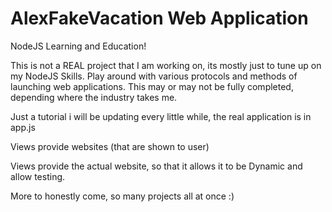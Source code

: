 # AlexFakeVacation Web Application 
NodeJS Learning and Education!

This is not a REAL project that I am working on, its mostly just to tune up on my NodeJS Skills.
Play around with various protocols and methods of launching web applications. This may or may not be fully completed, depending where the industry takes me. 


Just a tutorial i will be updating every little while, the real application is in app.js 

Views provide websites (that are shown to user)


Views provide the actual website, so that it allows it to be Dynamic and allow testing. 

More to honestly come, so many projects all at once :)
